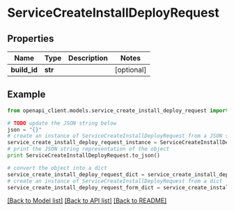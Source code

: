 # ServiceCreateInstallDeployRequest


## Properties

Name | Type | Description | Notes
------------ | ------------- | ------------- | -------------
**build_id** | **str** |  | [optional] 

## Example

```python
from openapi_client.models.service_create_install_deploy_request import ServiceCreateInstallDeployRequest

# TODO update the JSON string below
json = "{}"
# create an instance of ServiceCreateInstallDeployRequest from a JSON string
service_create_install_deploy_request_instance = ServiceCreateInstallDeployRequest.from_json(json)
# print the JSON string representation of the object
print ServiceCreateInstallDeployRequest.to_json()

# convert the object into a dict
service_create_install_deploy_request_dict = service_create_install_deploy_request_instance.to_dict()
# create an instance of ServiceCreateInstallDeployRequest from a dict
service_create_install_deploy_request_form_dict = service_create_install_deploy_request.from_dict(service_create_install_deploy_request_dict)
```
[[Back to Model list]](../README.md#documentation-for-models) [[Back to API list]](../README.md#documentation-for-api-endpoints) [[Back to README]](../README.md)


